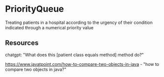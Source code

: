 # PriorityQueue

Treating patients in a hospital according to the urgency of their condition indicated through a numerical priority value

## Resources 
chatgpt: "What does this [patient class equals method] method do?" 

https://www.javatpoint.com/how-to-compare-two-objects-in-java - "how to compare two objects in java?"

